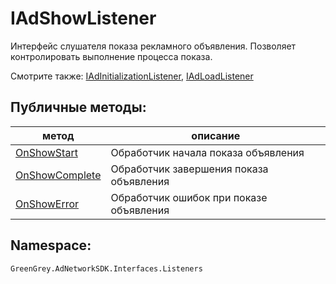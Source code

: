 # IAdShowListener
Интерфейс слушателя показа рекламного объявления. Позволяет контролировать выполнение процесса показа.

Смотрите также: [IAdInitializationListener](../IAdInitializationListener/IAdInitializationListener.md), [IAdLoadListener](../IAdLoadListener/IAdLoadListener.md)

## Публичные методы:
метод | описание
-|-
[OnShowStart](OnShowStart.md) | Обработчик начала показа объявления
[OnShowComplete](OnShowComplete.md) | Обработчик завершения показа объявления
[OnShowError](OnShowError.md) | Обработчик ошибок при показе объявления

## Namespace:

`GreenGrey.AdNetworkSDK.Interfaces.Listeners`